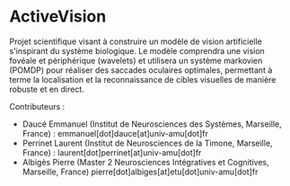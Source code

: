 # ActiveVision

Projet scientifique visant à construire un modèle de vision artificielle s'inspirant du système biologique.
Le modèle comprendra une vision fovéale et périphérique (wavelets) et utilisera un système markovien (POMDP) pour réaliser des saccades oculaires optimales, permettant à terme la localisation et la reconnaissance de cibles visuelles de manière robuste et en direct.

Contributeurs : 
- Daucé Emmanuel (Institut de Neurosciences des Systèmes, Marseille, France) : emmanuel[dot]dauce[at]univ-amu[dot]fr
- Perrinet Laurent (Institut de Neurosciences de la Timone, Marseille, France) : laurent[dot]perrinet[at]univ-amu[dot]fr
- Albigès Pierre (Master 2 Neurosciences Intégratives et Cognitives, Marseille, France) pierre[dot]albiges[at]etu[dot]univ-amu[dot]fr
